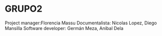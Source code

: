 # GRUPO2

Project manager:Florencia Massu
Documentalista: Nicolas Lopez, Diego Mansilla
Software developer: Germán Meza, Anibal Dela

